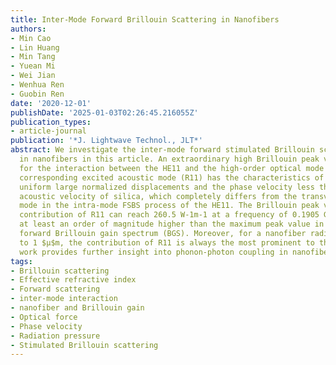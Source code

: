 ```yaml
---
title: Inter-Mode Forward Brillouin Scattering in Nanofibers
authors:
- Min Cao
- Lin Huang
- Min Tang
- Yuean Mi
- Wei Jian
- Wenhua Ren
- Guobin Ren
date: '2020-12-01'
publishDate: '2025-01-03T02:26:45.216055Z'
publication_types:
- article-journal
publication: '*J. Lightwave Technol., JLT*'
abstract: We investigate the inter-mode forward stimulated Brillouin scattering (FSBS)
  in nanofibers in this article. An extraordinary high Brillouin peak value is predicted
  for the interaction between the HE11 and the high-order optical mode (TE01). The
  corresponding excited acoustic mode (R11) has the characteristics of the relatively
  uniform large normalized displacements and the phase velocity less than the shear
  acoustic velocity of silica, which completely differs from the transverse acoustic
  mode in the intra-mode FSBS process of the HE11. The Brillouin peak value by the
  contribution of R11 can reach 260.5 W-1m-1 at a frequency of 0.1905 GHz, which is
  at least an order of magnitude higher than the maximum peak value in the intra-mode
  forward Brillouin gain spectrum (BGS). Moreover, for a nanofiber radius of 0.57
  to 1 $μ$m, the contribution of R11 is always the most prominent to the BGS. This
  work provides further insight into phonon-photon coupling in nanofibers.
tags:
- Brillouin scattering
- Effective refractive index
- Forward scattering
- inter-mode interaction
- nanofiber and Brillouin gain
- Optical force
- Phase velocity
- Radiation pressure
- Stimulated Brillouin scattering
---
```

